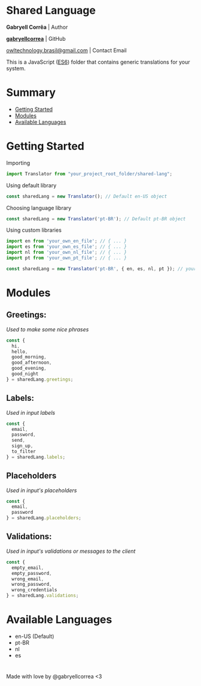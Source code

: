 # Shared Language
**Gabryell Corrêa** | Author

**[gabryellcorrea](https://github.com/gabryellcorrea "Gabryell's GitHub")** | GitHub


owltechnology.brasil@gmail.com | Contact Email

This is a JavaScript ([ES6](https://www.w3schools.com/js/js_es6.asp)) folder that contains generic translations for your system.

# Summary

- [Getting Started](#getting-started)
- [Modules](#modules)
- [Available Languages](#available-languages)


# Getting Started

Importing
```javascript
import Translator from "your_project_root_folder/shared-lang";
```

Using default library
```javascript
const sharedLang = new Translator(); // Default en-US object
```

Choosing language library
```javascript
const sharedLang = new Translator('pt-BR'); // Default pt-BR object
```

Using custom libraries
```javascript
import en from 'your_own_en_file'; // { ... }
import es from 'your_own_es_file'; // { ... }
import nl from 'your_own_nl_file'; // { ... }
import pt from 'your_own_pt_file'; // { ... }

const sharedLang = new Translator('pt-BR', { en, es, nl, pt }); // your pt-BR object
```

# Modules

## Greetings:
*Used to make some nice phrases*

```javascript
const {
  hi,
  hello,
  good_morning,
  good_afternoon,
  good_evening,
  good_night
} = sharedLang.greetings;
```

## Labels:
*Used in input labels*

```javascript
const {
  email,
  password,
  send,
  sign_up,
  to_filter
} = sharedLang.labels;
```

## Placeholders
*Used in input's placeholders*

```javascript
const {
  email,
  password
} = sharedLang.placeholders;
```

## Validations:
*Used in input's validations or messages to the client*

```javascript
const {
  empty_email,
  empty_password,
  wrong_email,
  wrong_password,
  wrong_credentials
} = sharedLang.validations;
```

# Available Languages
- en-US (Default)
- pt-BR
- nl
- es

#

Made with love by @gabryellcorrea <3
